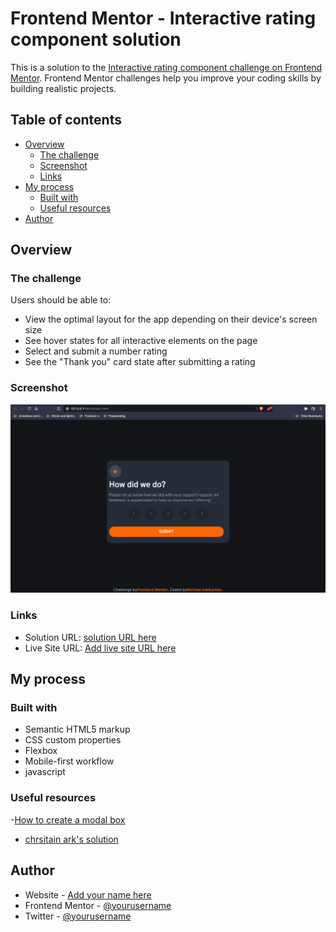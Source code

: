 # Frontend Mentor - Interactive rating component solution

This is a solution to the [Interactive rating component challenge on Frontend Mentor](https://www.frontendmentor.io/challenges/interactive-rating-component-koxpeBUmI). Frontend Mentor challenges help you improve your coding skills by building realistic projects. 

## Table of contents

- [Overview](#overview)
  - [The challenge](#the-challenge)
  - [Screenshot](#screenshot)
  - [Links](#links)
- [My process](#my-process)
  - [Built with](#built-with)
  - [Useful resources](#useful-resources)
- [Author](#author)



## Overview

### The challenge

Users should be able to:

- View the optimal layout for the app depending on their device's screen size
- See hover states for all interactive elements on the page
- Select and submit a number rating
- See the "Thank you" card state after submitting a rating

### Screenshot

![](./screenshot.png)

### Links

- Solution URL: [solution URL here](https://github.com/Blazing-Mike/interactive-rating-componen)
- Live Site URL: [Add live site URL here](https://your-live-site-url.com)

## My process

### Built with

- Semantic HTML5 markup
- CSS custom properties
- Flexbox
- Mobile-first workflow
- javascript




### Useful resources

-[How to create a modal box](https://www.w3schools.com/howto/howto_css_modals.asp)
- [chrsitain ark's solution](https://github.com/christianArk/interactive-rating-component)
## Author

- Website - [Add your name here](https://www.your-site.com)
- Frontend Mentor - [@yourusername](https://www.frontendmentor.io/profile/Blazing-Mike)
- Twitter - [@yourusername](https://www.twitter.com/Mikeoxygen1)

